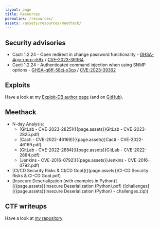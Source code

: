 ```yaml
---
layout: page
title: Resources
permalink: /resources/
assets: /assets/resources/meethack/
---
```


## Security advisories

* Cacti 1.2.24 - Open redirect in change password functionality - [GHSA-4pjv-rmrp-r59x](https://github.com/Cacti/cacti/security/advisories/GHSA-4pjv-rmrp-r59x) / [CVE-2023-39364](https://cve.mitre.org/cgi-bin/cvename.cgi?name=CVE-2023-39364)
* Cacti 1.2.24 - Authenticated command injection when using SNMP options - [GHSA-g6ff-58cj-x3cp](https://github.com/Cacti/cacti/security/advisories/GHSA-g6ff-58cj-x3cp) / [CVE-2023-39362](https://cve.mitre.org/cgi-bin/cvename.cgi?name=CVE-2023-39362)

## Exploits

Have a look at my [Exploit-DB author page](https://www.exploit-db.com/?author=9361) (and on [GitHub](https://github.com/m3ssap0)).

## Meethack

* N-day Analysis:
    * [GitLab - CVE-2023-2825]({{page.assets}}GitLab - CVE-2023-2825.pdf)
    * [Cacti - CVE-2022-46169]({{page.assets}}Cacti - CVE-2022-46169.pdf)
    * [GitLab - CVE-2022-2884]({{page.assets}}GitLab - CVE-2022-2884.pdf)
    * [Jenkins - CVE-2016-0792]({{page.assets}}Jenkins - CVE-2016-0792.pdf)
* [CI/CD Security Risks & CI/CD Goat]({{page.assets}}CI-CD Security Risks & CI-CD Goat.pdf)
* [Insecure Deserialization (with examples in Python)]({{page.assets}}Insecure Deserialization (Python).pdf) ([challenges]({{page.assets}}Insecure Deserialization (Python) - challenges.zip))

## CTF writeups

Have a look at [my repository](https://github.com/m3ssap0/CTF-Writeups).
